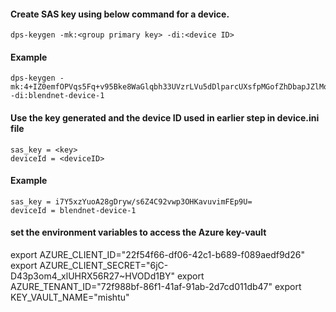 #### Create SAS key using below command for a device.
   ```
   dps-keygen -mk:<group primary key> -di:<device ID>
   ```
   #### Example
   ```   
   dps-keygen -mk:4+IZ0emfOPVqs5Fq+v95Bke8WaGlqbh33UVzrLVu5dDlparcUXsfpMGofZhDbapJZlMqdOTiX3iB/W16JB2hiw== -di:blendnet-device-1
   ```

#### Use the key generated and the device ID used in earlier step in device.ini file
   ```  
   sas_key = <key>
   deviceId = <deviceID> 
   ```  
   #### Example
   ```  
   sas_key = i7Y5xzYuoA28gDryw/s6Z4C92vwp3OHKavuvimFEp9U=
   deviceId = blendnet-device-1 
   ```  

#### set the environment variables to access the Azure key-vault
   export AZURE_CLIENT_ID="22f54f66-df06-42c1-b689-f089aedf9d26"
   export AZURE_CLIENT_SECRET="6jC-D43p3om4_xlUHRX56R27~HVODd1BY"
   export AZURE_TENANT_ID="72f988bf-86f1-41af-91ab-2d7cd011db47"
   export KEY_VAULT_NAME="mishtu"
